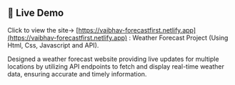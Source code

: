 ## 🚀 Live Demo
Click to view the site->  [https://vaibhav-forecastfirst.netlify.app](https://vaibhav-forecastfirst.netlify.app) : Weather Forecast Project (Using Html, Css, Javascript and API).


Designed a weather forecast website providing live updates for multiple locations by utilizing API endpoints to fetch and display real-time weather data, ensuring accurate and timely information.
